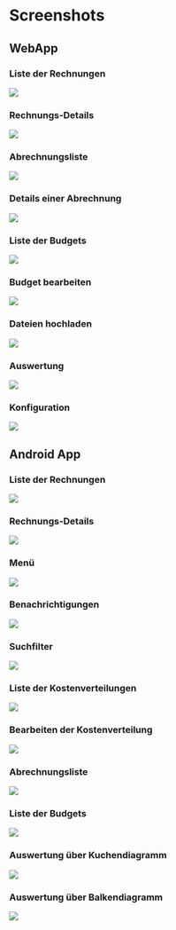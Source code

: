 # Screenshots

## WebApp

### Liste der Rechnungen
![](https://raw.githubusercontent.com/nextbill-project/master/screenshots/webapp/invoices_list.png)

### Rechnungs-Details
![](https://raw.githubusercontent.com/nextbill-project/master/screenshots/webapp/details.png)

### Abrechnungsliste
![](https://raw.githubusercontent.com/nextbill-project/master/screenshots/webapp/cost_distributions2.png)

### Details einer Abrechnung
![](https://raw.githubusercontent.com/nextbill-project/master/screenshots/webapp/cost_distribution_details.png)

### Liste der Budgets
![](https://raw.githubusercontent.com/nextbill-project/master/screenshots/webapp/budget_list.png)

### Budget bearbeiten
![](https://raw.githubusercontent.com/nextbill-project/master/screenshots/webapp/budget_details.png)

### Dateien hochladen
![](https://raw.githubusercontent.com/nextbill-project/master/screenshots/webapp/file_upload.png)

### Auswertung
![](https://raw.githubusercontent.com/nextbill-project/master/screenshots/webapp/analysis.png)

### Konfiguration
![](https://raw.githubusercontent.com/nextbill-project/master/screenshots/webapp/settings.png)

## Android App

### Liste der Rechnungen
![](https://raw.githubusercontent.com/nextbill-project/master/screenshots/android/invoices_list.png)

### Rechnungs-Details
![](https://raw.githubusercontent.com/nextbill-project/master/screenshots/android/details.png)

### Menü
![](https://raw.githubusercontent.com/nextbill-project/master/screenshots/android/menu.png)

### Benachrichtigungen
![](https://raw.githubusercontent.com/nextbill-project/master/screenshots/android/messages.png)

### Suchfilter
![](https://raw.githubusercontent.com/nextbill-project/master/screenshots/android/search_filter.png)

### Liste der Kostenverteilungen
![](https://raw.githubusercontent.com/nextbill-project/master/screenshots/android/cost_distribution_items_list.png)

### Bearbeiten der Kostenverteilung
![](https://raw.githubusercontent.com/nextbill-project/master/screenshots/android/cost_distribution_item_edit.png)

### Abrechnungsliste
![](https://raw.githubusercontent.com/nextbill-project/master/screenshots/android/cost_distributions.png)

### Liste der Budgets
![](https://raw.githubusercontent.com/nextbill-project/master/screenshots/android/budgets_list.png)

### Auswertung über Kuchendiagramm
![](https://raw.githubusercontent.com/nextbill-project/master/screenshots/android/analysis.png)

### Auswertung über Balkendiagramm
![](https://raw.githubusercontent.com/nextbill-project/master/screenshots/android/analysis_lines.png)